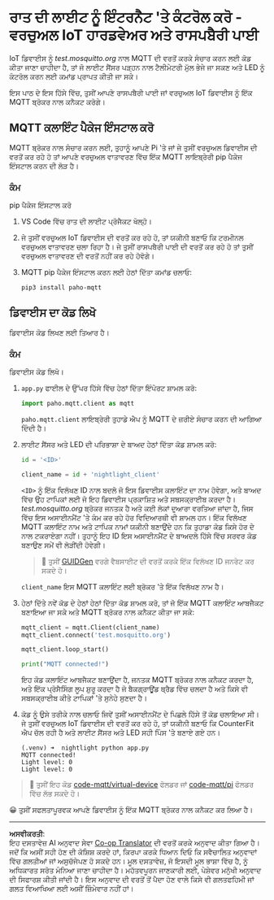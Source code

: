 <!--
CO_OP_TRANSLATOR_METADATA:
{
  "original_hash": "90fb93446e03c38f3c0e4009c2471906",
  "translation_date": "2025-08-27T12:32:19+00:00",
  "source_file": "1-getting-started/lessons/4-connect-internet/single-board-computer-mqtt.md",
  "language_code": "pa"
}
-->
# ਰਾਤ ਦੀ ਲਾਈਟ ਨੂੰ ਇੰਟਰਨੈਟ 'ਤੇ ਕੰਟਰੋਲ ਕਰੋ - ਵਰਚੁਅਲ IoT ਹਾਰਡਵੇਅਰ ਅਤੇ ਰਾਸਪਬੈਰੀ ਪਾਈ

IoT ਡਿਵਾਈਸ ਨੂੰ *test.mosquitto.org* ਨਾਲ MQTT ਦੀ ਵਰਤੋਂ ਕਰਕੇ ਸੰਚਾਰ ਕਰਨ ਲਈ ਕੋਡ ਕੀਤਾ ਜਾਣਾ ਚਾਹੀਦਾ ਹੈ, ਤਾਂ ਜੋ ਲਾਈਟ ਸੈਂਸਰ ਪੜ੍ਹਨ ਨਾਲ ਟੈਲੀਮੇਟਰੀ ਮੁੱਲ ਭੇਜੇ ਜਾ ਸਕਣ ਅਤੇ LED ਨੂੰ ਕੰਟਰੋਲ ਕਰਨ ਲਈ ਕਮਾਂਡ ਪ੍ਰਾਪਤ ਕੀਤੀ ਜਾ ਸਕੇ।

ਇਸ ਪਾਠ ਦੇ ਇਸ ਹਿੱਸੇ ਵਿੱਚ, ਤੁਸੀਂ ਆਪਣੇ ਰਾਸਪਬੈਰੀ ਪਾਈ ਜਾਂ ਵਰਚੁਅਲ IoT ਡਿਵਾਈਸ ਨੂੰ ਇੱਕ MQTT ਬ੍ਰੋਕਰ ਨਾਲ ਕਨੈਕਟ ਕਰੋਗੇ।

## MQTT ਕਲਾਇੰਟ ਪੈਕੇਜ ਇੰਸਟਾਲ ਕਰੋ

MQTT ਬ੍ਰੋਕਰ ਨਾਲ ਸੰਚਾਰ ਕਰਨ ਲਈ, ਤੁਹਾਨੂੰ ਆਪਣੇ Pi 'ਤੇ ਜਾਂ ਜੇ ਤੁਸੀਂ ਵਰਚੁਅਲ ਡਿਵਾਈਸ ਦੀ ਵਰਤੋਂ ਕਰ ਰਹੇ ਹੋ ਤਾਂ ਆਪਣੇ ਵਰਚੁਅਲ ਵਾਤਾਵਰਣ ਵਿੱਚ ਇੱਕ MQTT ਲਾਇਬ੍ਰੇਰੀ pip ਪੈਕੇਜ ਇੰਸਟਾਲ ਕਰਨ ਦੀ ਲੋੜ ਹੈ।

### ਕੰਮ

pip ਪੈਕੇਜ ਇੰਸਟਾਲ ਕਰੋ

1. VS Code ਵਿੱਚ ਰਾਤ ਦੀ ਲਾਈਟ ਪ੍ਰੋਜੈਕਟ ਖੋਲ੍ਹੋ।

1. ਜੇ ਤੁਸੀਂ ਵਰਚੁਅਲ IoT ਡਿਵਾਈਸ ਦੀ ਵਰਤੋਂ ਕਰ ਰਹੇ ਹੋ, ਤਾਂ ਯਕੀਨੀ ਬਣਾਓ ਕਿ ਟਰਮੀਨਲ ਵਰਚੁਅਲ ਵਾਤਾਵਰਣ ਚਲਾ ਰਿਹਾ ਹੈ। ਜੇ ਤੁਸੀਂ ਰਾਸਪਬੈਰੀ ਪਾਈ ਦੀ ਵਰਤੋਂ ਕਰ ਰਹੇ ਹੋ ਤਾਂ ਤੁਸੀਂ ਵਰਚੁਅਲ ਵਾਤਾਵਰਣ ਦੀ ਵਰਤੋਂ ਨਹੀਂ ਕਰ ਰਹੇ ਹੋਵੋਗੇ।

1. MQTT pip ਪੈਕੇਜ ਇੰਸਟਾਲ ਕਰਨ ਲਈ ਹੇਠਾਂ ਦਿੱਤਾ ਕਮਾਂਡ ਚਲਾਓ:

    ```sh
    pip3 install paho-mqtt
    ```

## ਡਿਵਾਈਸ ਦਾ ਕੋਡ ਲਿਖੋ

ਡਿਵਾਈਸ ਕੋਡ ਲਿਖਣ ਲਈ ਤਿਆਰ ਹੈ।

### ਕੰਮ

ਡਿਵਾਈਸ ਕੋਡ ਲਿਖੋ।

1. `app.py` ਫਾਈਲ ਦੇ ਉੱਪਰ ਹਿੱਸੇ ਵਿੱਚ ਹੇਠਾਂ ਦਿੱਤਾ ਇੰਪੋਰਟ ਸ਼ਾਮਲ ਕਰੋ:

    ```python
    import paho.mqtt.client as mqtt
    ```

    `paho.mqtt.client` ਲਾਇਬ੍ਰੇਰੀ ਤੁਹਾਡੇ ਐਪ ਨੂੰ MQTT ਦੇ ਜ਼ਰੀਏ ਸੰਚਾਰ ਕਰਨ ਦੀ ਆਗਿਆ ਦਿੰਦੀ ਹੈ।

1. ਲਾਈਟ ਸੈਂਸਰ ਅਤੇ LED ਦੀ ਪਰਿਭਾਸ਼ਾ ਦੇ ਬਾਅਦ ਹੇਠਾਂ ਦਿੱਤਾ ਕੋਡ ਸ਼ਾਮਲ ਕਰੋ:

    ```python
    id = '<ID>'

    client_name = id + 'nightlight_client'
    ```

    `<ID>` ਨੂੰ ਇੱਕ ਵਿਲੱਖਣ ID ਨਾਲ ਬਦਲੋ ਜੋ ਇਸ ਡਿਵਾਈਸ ਕਲਾਇੰਟ ਦਾ ਨਾਮ ਹੋਵੇਗਾ, ਅਤੇ ਬਾਅਦ ਵਿੱਚ ਉਹ ਟਾਪਿਕਾਂ ਲਈ ਜੋ ਇਹ ਡਿਵਾਈਸ ਪ੍ਰਕਾਸ਼ਿਤ ਅਤੇ ਸਬਸਕ੍ਰਾਈਬ ਕਰਦਾ ਹੈ। *test.mosquitto.org* ਬ੍ਰੋਕਰ ਜਨਤਕ ਹੈ ਅਤੇ ਕਈ ਲੋਕਾਂ ਦੁਆਰਾ ਵਰਤਿਆ ਜਾਂਦਾ ਹੈ, ਜਿਸ ਵਿੱਚ ਇਸ ਅਸਾਈਨਮੈਂਟ 'ਤੇ ਕੰਮ ਕਰ ਰਹੇ ਹੋਰ ਵਿਦਿਆਰਥੀ ਵੀ ਸ਼ਾਮਲ ਹਨ। ਇੱਕ ਵਿਲੱਖਣ MQTT ਕਲਾਇੰਟ ਨਾਮ ਅਤੇ ਟਾਪਿਕ ਨਾਮਾਂ ਯਕੀਨੀ ਬਣਾਉਂਦੇ ਹਨ ਕਿ ਤੁਹਾਡਾ ਕੋਡ ਕਿਸੇ ਹੋਰ ਦੇ ਨਾਲ ਟਕਰਾਏਗਾ ਨਹੀਂ। ਤੁਹਾਨੂੰ ਇਹ ID ਇਸ ਅਸਾਈਨਮੈਂਟ ਦੇ ਬਾਅਦਲੇ ਹਿੱਸੇ ਵਿੱਚ ਸਰਵਰ ਕੋਡ ਬਣਾਉਣ ਸਮੇਂ ਵੀ ਲੋੜੀਂਦੀ ਹੋਵੇਗੀ।

    > 💁 ਤੁਸੀਂ [GUIDGen](https://www.guidgen.com) ਵਰਗੇ ਵੈਬਸਾਈਟ ਦੀ ਵਰਤੋਂ ਕਰਕੇ ਇੱਕ ਵਿਲੱਖਣ ID ਜਨਰੇਟ ਕਰ ਸਕਦੇ ਹੋ।

    `client_name` ਇਸ MQTT ਕਲਾਇੰਟ ਲਈ ਬ੍ਰੋਕਰ 'ਤੇ ਇੱਕ ਵਿਲੱਖਣ ਨਾਮ ਹੈ।

1. ਹੇਠਾਂ ਦਿੱਤੇ ਨਵੇਂ ਕੋਡ ਦੇ ਹੇਠਾਂ ਹੇਠਾਂ ਦਿੱਤਾ ਕੋਡ ਸ਼ਾਮਲ ਕਰੋ, ਤਾਂ ਜੋ ਇੱਕ MQTT ਕਲਾਇੰਟ ਆਬਜੈਕਟ ਬਣਾਇਆ ਜਾ ਸਕੇ ਅਤੇ MQTT ਬ੍ਰੋਕਰ ਨਾਲ ਕਨੈਕਟ ਕੀਤਾ ਜਾ ਸਕੇ:

    ```python
    mqtt_client = mqtt.Client(client_name)
    mqtt_client.connect('test.mosquitto.org')
    
    mqtt_client.loop_start()

    print("MQTT connected!")
    ```

    ਇਹ ਕੋਡ ਕਲਾਇੰਟ ਆਬਜੈਕਟ ਬਣਾਉਂਦਾ ਹੈ, ਜਨਤਕ MQTT ਬ੍ਰੋਕਰ ਨਾਲ ਕਨੈਕਟ ਕਰਦਾ ਹੈ, ਅਤੇ ਇੱਕ ਪ੍ਰੋਸੈਸਿੰਗ ਲੂਪ ਸ਼ੁਰੂ ਕਰਦਾ ਹੈ ਜੋ ਬੈਕਗ੍ਰਾਊਂਡ ਥ੍ਰੈਡ ਵਿੱਚ ਚਲਦਾ ਹੈ ਅਤੇ ਕਿਸੇ ਵੀ ਸਬਸਕ੍ਰਾਈਬ ਕੀਤੇ ਟਾਪਿਕਾਂ 'ਤੇ ਸੁਨੇਹੇ ਸੁਣਦਾ ਹੈ।

1. ਕੋਡ ਨੂੰ ਉਸੇ ਤਰੀਕੇ ਨਾਲ ਚਲਾਓ ਜਿਵੇਂ ਤੁਸੀਂ ਅਸਾਈਨਮੈਂਟ ਦੇ ਪਿਛਲੇ ਹਿੱਸੇ ਤੋਂ ਕੋਡ ਚਲਾਇਆ ਸੀ। ਜੇ ਤੁਸੀਂ ਵਰਚੁਅਲ IoT ਡਿਵਾਈਸ ਦੀ ਵਰਤੋਂ ਕਰ ਰਹੇ ਹੋ, ਤਾਂ ਯਕੀਨੀ ਬਣਾਓ ਕਿ CounterFit ਐਪ ਚੱਲ ਰਹੀ ਹੈ ਅਤੇ ਲਾਈਟ ਸੈਂਸਰ ਅਤੇ LED ਸਹੀ ਪਿੰਸ 'ਤੇ ਬਣਾਏ ਗਏ ਹਨ।

    ```output
    (.venv) ➜  nightlight python app.py 
    MQTT connected!
    Light level: 0
    Light level: 0
    ```

> 💁 ਤੁਸੀਂ ਇਹ ਕੋਡ [code-mqtt/virtual-device](../../../../../1-getting-started/lessons/4-connect-internet/code-mqtt/virtual-device) ਫੋਲਡਰ ਜਾਂ [code-mqtt/pi](../../../../../1-getting-started/lessons/4-connect-internet/code-mqtt/pi) ਫੋਲਡਰ ਵਿੱਚ ਲੱਭ ਸਕਦੇ ਹੋ।

😀 ਤੁਸੀਂ ਸਫਲਤਾਪੂਰਵਕ ਆਪਣੇ ਡਿਵਾਈਸ ਨੂੰ ਇੱਕ MQTT ਬ੍ਰੋਕਰ ਨਾਲ ਕਨੈਕਟ ਕਰ ਲਿਆ ਹੈ।

---

**ਅਸਵੀਕਰਤੀ**:  
ਇਹ ਦਸਤਾਵੇਜ਼ AI ਅਨੁਵਾਦ ਸੇਵਾ [Co-op Translator](https://github.com/Azure/co-op-translator) ਦੀ ਵਰਤੋਂ ਕਰਕੇ ਅਨੁਵਾਦ ਕੀਤਾ ਗਿਆ ਹੈ। ਜਦੋਂ ਕਿ ਅਸੀਂ ਸਹੀ ਹੋਣ ਦੀ ਕੋਸ਼ਿਸ਼ ਕਰਦੇ ਹਾਂ, ਕਿਰਪਾ ਕਰਕੇ ਧਿਆਨ ਦਿਓ ਕਿ ਸਵੈਚਾਲਿਤ ਅਨੁਵਾਦਾਂ ਵਿੱਚ ਗਲਤੀਆਂ ਜਾਂ ਅਸੁਚੱਜੇਪਣ ਹੋ ਸਕਦੇ ਹਨ। ਮੂਲ ਦਸਤਾਵੇਜ਼, ਜੋ ਇਸਦੀ ਮੂਲ ਭਾਸ਼ਾ ਵਿੱਚ ਹੈ, ਨੂੰ ਅਧਿਕਾਰਤ ਸਰੋਤ ਮੰਨਿਆ ਜਾਣਾ ਚਾਹੀਦਾ ਹੈ। ਮਹੱਤਵਪੂਰਨ ਜਾਣਕਾਰੀ ਲਈ, ਪੇਸ਼ੇਵਰ ਮਨੁੱਖੀ ਅਨੁਵਾਦ ਦੀ ਸਿਫਾਰਸ਼ ਕੀਤੀ ਜਾਂਦੀ ਹੈ। ਇਸ ਅਨੁਵਾਦ ਦੀ ਵਰਤੋਂ ਤੋਂ ਪੈਦਾ ਹੋਣ ਵਾਲੇ ਕਿਸੇ ਵੀ ਗਲਤਫਹਿਮੀ ਜਾਂ ਗਲਤ ਵਿਆਖਿਆ ਲਈ ਅਸੀਂ ਜ਼ਿੰਮੇਵਾਰ ਨਹੀਂ ਹਾਂ।
